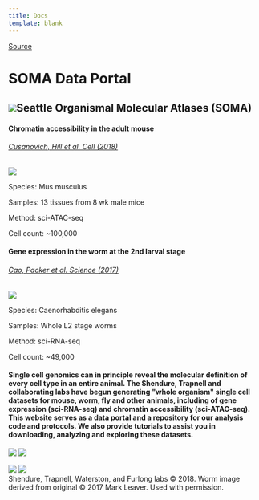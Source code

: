 ```yaml
---
title: Docs
template: blank
---
```


[Source](http://atlas.gs.washington.edu/hub/ 'Permalink to SOMA Data Portal')

# SOMA Data Portal

## ![][1]Seattle Organismal Molecular Atlases (SOMA)

#### **Chromatin accessibility in the adult mouse**

###### [Cusanovich, Hill et al. Cell (2018) ][2]

![][3]

Species: Mus musculus

Samples: 13 tissues from 8 wk male mice

Method: sci-ATAC-seq

Cell count: ~100,000

#### **Gene expression in the worm at the 2nd larval stage**

###### [Cao, Packer et al. Science (2017)][4]

![][5]

Species: Caenorhabditis elegans

Samples: Whole L2 stage worms

Method: sci-RNA-seq

Cell count: ~49,000

#### Single cell genomics can in principle reveal the molecular definition of every cell type in an entire animal. The Shendure, Trapnell and collaborating labs have begun generating "whole organism" single cell datasets for mouse, worm, fly and other animals, including of gene expression (sci-RNA-seq) and chromatin accessibility (sci-ATAC-seq). This website serves as a data portal and a repository for our analysis code and protocols. We also provide tutorials to assist you in downloading, analyzing and exploring these datasets.

[ ![][6]][7] [ ![][8]][9]

[ ![][10]][11] [ ![][12]][13]  
Shendure, Trapnell, Waterston, and Furlong labs © 2018. Worm image derived from original © 2017 Mark Leaver. Used with permission.

[1]: http://atlas.gs.washington.edu/images/globe_tissue_colors.png
[2]: https://www.cell.com/cell/fulltext/S0092-8674(18)30855-9
[3]: http://atlas.gs.washington.edu/images/MouseButton.png
[4]: http://science.sciencemag.org/content/357/6352/661
[5]: http://atlas.gs.washington.edu/images/worm-drawing-3-button.png
[6]: http://atlas.gs.washington.edu/images/bbi-logo-horizontal.png
[7]: https://brotmanbatyinstitute.org
[8]: http://atlas.gs.washington.edu/images/allen-logo.png
[9]: http://allen-lineage.org/
[10]: http://atlas.gs.washington.edu/images/hhmi-logo.png
[11]: http://www.hhmi.org/
[12]: http://atlas.gs.washington.edu/images/GS-Logo.png
[13]: http://www.gs.washington.edu/
